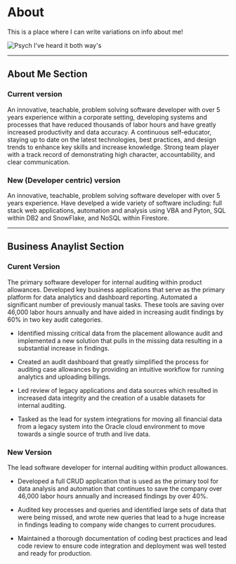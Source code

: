 # About

This is a place where I can write variations on info about me!

![Psych I've heard it both way's](https://media.giphy.com/media/rHiTBYFtXdHPi/giphy.gif)

---

## About Me Section

### Current version

An innovative, teachable, problem solving software developer with over 5 years experience within a corporate setting, developing systems and processes that have reduced thousands of labor hours and have greatly increased productivity and data accuracy. A continuous self-educator, staying up to date on the latest technologies, best practices, and design trends to enhance key skills and increase knowledge. Strong team player with a track record of demonstrating high character, accountability, and clear communication.

### New (Developer centric) version

An innovative, teachable, problem solving software developer with over 5 years experience. Have develped a wide variety of software including: full stack web applications, automation and analysis using VBA and Pyton, SQL within DB2 and SnowFlake, and NoSQL within Firestore.

---

## Business Anaylist Section

### Curent Version

The primary software developer for internal auditing within product allowances. Developed key business applications that serve as the primary platform for data analytics and dashboard reporting. Automated a significant number of previously manual tasks. These tools are saving over 46,000 labor hours annually and have aided in increasing audit findings by 60% in two key audit categories.

- Identified missing critical data from the placement allowance audit and implemented a new solution that pulls in the missing data resulting in a substantial increase in findings.

- Created an audit dashboard that greatly simplified the process for auditing case allowances by providing an intuitive workflow for running analytics and uploading billings.

- Led review of legacy applications and data sources which resulted in increased data integrity and the creation of a usable datasets for internal auditing.

- Tasked as the lead for system integrations for moving all financial data from a legacy system into the Oracle cloud environment to move towards a single source of truth and live data.

### New Version

The lead software developer for internal auditing within product allowances.

- Developed a full CRUD application that is used as the primary tool for data analysis and automation that continues to save the company over 46,000 labor hours annually and increased findings by over 40%.

- Audited key processes and queries and identified large sets of data that were being missed, and wrote new queries that lead to a huge increase in findings leading to company wide changes to current procudures.

- Maintained a thorough documentation of coding best practices and lead code review to ensure code integration and deployment was well tested and ready for production.